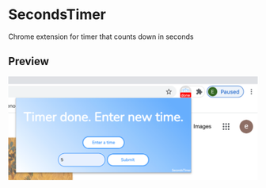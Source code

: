 # SecondsTimer

Chrome extension for timer that counts down in seconds

## Preview
![screenshot](images/demo_6.png)

